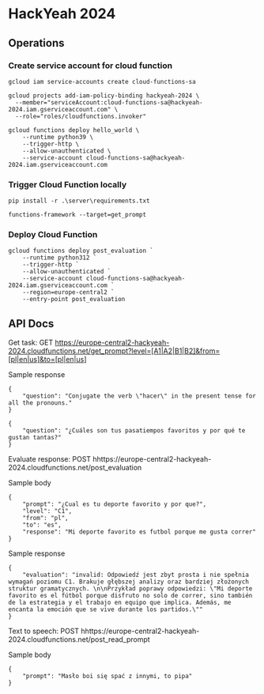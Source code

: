 # HackYeah 2024

## Operations
### Create service account for cloud function
```
gcloud iam service-accounts create cloud-functions-sa
```

```
gcloud projects add-iam-policy-binding hackyeah-2024 \
  --member="serviceAccount:cloud-functions-sa@hackyeah-2024.iam.gserviceaccount.com" \
  --role="roles/cloudfunctions.invoker"
```

```
gcloud functions deploy hello_world \
    --runtime python39 \
    --trigger-http \
    --allow-unauthenticated \
    --service-account cloud-functions-sa@hackyeah-2024.iam.gserviceaccount.com
```


### Trigger Cloud Function locally
```
pip install -r .\server\requirements.txt
```

```
functions-framework --target=get_prompt
```

### Deploy Cloud Function
```
gcloud functions deploy post_evaluation `
    --runtime python312 `
    --trigger-http `
    --allow-unauthenticated `
    --service-account cloud-functions-sa@hackyeah-2024.iam.gserviceaccount.com `
    --region=europe-central2 `
    --entry-point post_evaluation
```


## API Docs

Get task:
GET https://europe-central2-hackyeah-2024.cloudfunctions.net/get_prompt?level=[A1|A2|B1|B2]&from=[pl|en|us]&to=[pl|en|us]

Sample response
```
{
    "question": "Conjugate the verb \"hacer\" in the present tense for all the pronouns."
}
```

```
{
    "question": "¿Cuáles son tus pasatiempos favoritos y por qué te gustan tantas?"
}
```

Evaluate response:
POST hhttps://europe-central2-hackyeah-2024.cloudfunctions.net/post_evaluation

Sample body 
```
{
    "prompt": "¿Cual es tu deporte favorito y por que?",
    "level": "C1",
    "from": "pl",
    "to": "es",
    "response": "Mi deporte favorito es futbol porque me gusta correr"
}
```
Sample response
```
{
    "evaluation": "invalid: Odpowiedź jest zbyt prosta i nie spełnia wymagań poziomu C1. Brakuje głębszej analizy oraz bardziej złożonych struktur gramatycznych. \n\nPrzykład poprawy odpowiedzi: \"Mi deporte favorito es el fútbol porque disfruto no solo de correr, sino también de la estrategia y el trabajo en equipo que implica. Además, me encanta la emoción que se vive durante los partidos.\""
}
```

Text to speech:
POST hhttps://europe-central2-hackyeah-2024.cloudfunctions.net/post_read_prompt

Sample body 
```
{
    "prompt": "Masło boi się spać z innymi, to pipa"
}
```